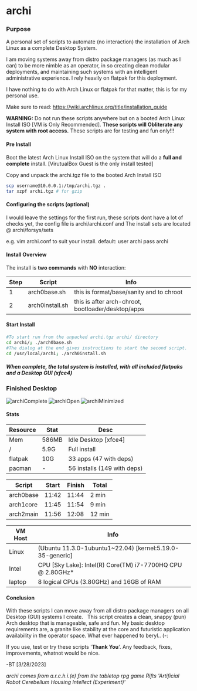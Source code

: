 # archi
### Purpose
A personal set of scripts to automate (no interaction) the installation of Arch Linux as a complete Desktop System. 

I am moving systems away from distro package managers (as much as I can) to be more nimble as an operator, in so creating clean modular deployments, and maintaining such systems with an intelligent administrative experience. I rely heavily on flatpak for this deployment.

I have nothing to do with Arch Linux or flatpak for that matter, this is for my personal use.

Make sure to read: https://wiki.archlinux.org/title/installation_guide 

**WARNING:** Do not run these scripts anywhere but on a booted Arch Linux Install ISO [VM is Only Recommended].  **These scripts will Obliterate any system with root access.**  These scripts are for testing and fun only!!!
#### Pre Install
Boot the latest Arch Linux Install ISO on the system that will do a **full and complete** install. [VirutualBox Guest is the only install tested] 

Copy and unpack the archi.tgz file to the booted Arch Install ISO  
```sh
scp username@10.0.0.1:/tmp/archi.tgz .
tar xzpf archi.tgz # for gzip
```
#### Configuring the scripts (optional)
I would leave the settings for the first run, these scripts dont have a lot of checks yet, the config file is archi/archi.conf and The install sets are located @ archi/forsys/sets 

e.g. vim archi.conf to suit your install. default: user archi pass archi

#### Install Overview
The install is **two commands** with **NO** interaction:

|Step  | Script | Info                                                             |
| ---- | ------ | ----                                                             |
| 1    | arch0base.sh    | this is format/base/sanity and to chroot                |
| 2    | arch0install.sh | this is after arch-chroot, bootloader/desktop/apps      |

#### Start Install
```sh
#To start run from the unpacked archi.tgz archi/ directory
cd archi/; ./arch0base.sh
#The dialog at the end gives instructions to start the second script.
cd /usr/local/archi; ./arch0install.sh 
```
##### When complete, the total system is installed, with all included flatpaks and a Desktop GUI (xfce4)

### Finished Desktop
![archiComplete](https://user-images.githubusercontent.com/20193396/229312252-cf00e46d-e456-4ba9-ada8-c11ac1826290.png)
![archiOpen](https://user-images.githubusercontent.com/20193396/229312258-fdd0f36c-873a-4eca-922b-9f1a25629af1.png)
![archiMinimized](https://user-images.githubusercontent.com/20193396/229314436-9343d304-1261-4e01-8cd6-261193597ff4.png)

#### Stats
|Resource     | Stat | Desc                         |
| ----        | ---- | ----------------             |
| Mem         | 586MB| Idle Desktop [xfce4]         |
| /           | 5.9G | Full install                 |
| flatpak     | 10G  | 33 apps     (47 with deps)   |
| pacman      | -    | 56 installs (149 with deps)  |


|Script     | Start | Finish | Total  |
| ---       | ----  | ---    | -----  |
| arch0base | 11:42 | 11:44  |  2 min |
| arch1core | 11:45 | 11:54  |  9 min |
| arch2main | 11:56 | 12:08  | 12 min |

|VM Host | Info                                                           | 
| ---    | -----------------------                                        |
|Linux   | (Ubuntu 11.3.0-1ubuntu1~22.04) [kernel:5.19.0-35-generic]      |
|Intel   | CPU [Sky Lake]: Intel(R) Core(TM) i7-7700HQ CPU @ 2.80GHz*     |
|laptop  | 8 logical CPUs (3.80GHz) and 16GB of RAM                       |

#### Conclusion

With these scripts I can move away from all distro package managers on all Desktop (GUI) systems I create.   
This script creates a clean, snappy (pun) Arch desktop that is manageable, safe and fun. 
My basic desktop requirements are, a granite like stability at the core and futuristic application availability in the operator space.
What ever happened to beryl.. (-:

If you use, test or try these scripts '**Thank You**'. Any feedback, fixes, improvements, whatnot would be nice. 

-BT [3/28/2023]

*archi comes from a.r.c.h.i.(e) from the tabletop rpg game Rifts 'Artificial Robot Cerebellum Housing Intellect (Experiment)'*
